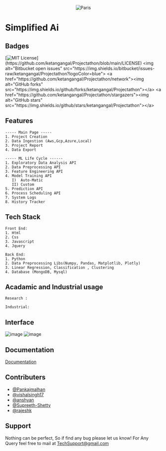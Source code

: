 
<p align="center">
<img src="https://user-images.githubusercontent.com/40850370/142188982-c2158824-5d21-4618-9837-c3a4baffc17f.png" alt="Paris" align="center">
  </p>

# Simplified Ai



## Badges
[![MIT License](https://img.shields.io/apm/l/atomic-design-ui.svg?)](https://github.com/ketangangal/Projectathon/blob/main/LICENSE)
<img alt="Bitbucket open issues" src="https://img.shields.io/bitbucket/issues-raw/ketangangal/Projectathon?logoColor=blue">
<a href="https://github.com/ketangangal/Projectathon/network"><img alt="GitHub forks" src="https://img.shields.io/github/forks/ketangangal/Projectathon"></a>
<a href="https://github.com/ketangangal/Projectathon/stargazers"><img alt="GitHub stars" src="https://img.shields.io/github/stars/ketangangal/Projectathon"></a>

## Features
```
----- Main Page -----
1. Project Creation 
2. Data Ingestion (Aws,Gcp,Azure,Local)
3. Project Report 
4. Data Export 

----- ML Life Cycle ------
1. Exploratory Data Analysis API
2. Data Preprocessing API
3. Feature Engineering API
4. Model Training API
   I)  Auto-Matic 
   II) Custom
5. Prediction API
6. Process Scheduling API
7. System Logs
8. History Tracker
```

## Tech Stack
```
Front End: 
1. Html
2. Css
3. Javascript
4. Jquery

Back End:
1. Python
2. Data Preprocessing Libs(Numpy, Pandas, Matplotlib, Plotly)
3. Linear Regression, Classification , Clustering 
4. Database (MongoDB, Mysql)

```

## Acadamic and Industrial usage
```
Research : 
```
```
Industrial: 
```
## Interface
![image](https://user-images.githubusercontent.com/40850370/142195610-651cffda-494a-47a0-a9d0-6eb2e4150d97.png)
![image](https://user-images.githubusercontent.com/40850370/142195760-80a1903f-f8f6-47a1-bfdf-8e818381ee47.png)

## Documentation

[Documentation](https://linktodocumentation)


## Contributers

- [@Pankajmalhan](https://github.com/Pankajmalhan)
- [@vishalsingh17](https://github.com/vishalsingh17)
- [@anshyan](https://github.com/anshyan)
- [@Supreeth-Shetty](https://github.com/Supreeth-Shetty)
- [@rajeshk](https://github.com/rajeshk300386)

## Support
Nothing can be perfect, So if find any bug please let us know!
For Any Query feel free to mail at TechSupport@gmail.com

